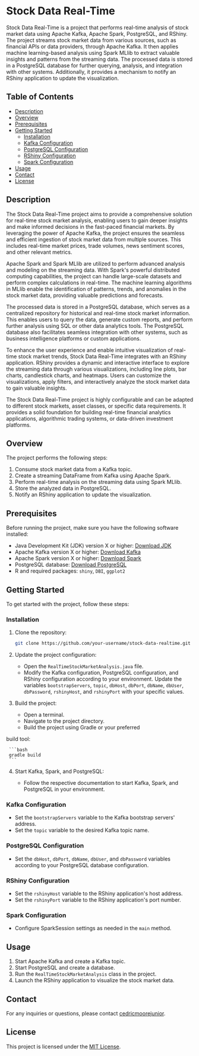 # Stock Data Real-Time

Stock Data Real-Time is a project that performs real-time analysis of stock market data using Apache Kafka, Apache Spark, PostgreSQL, and RShiny. The project streams stock market data from various sources, such as financial APIs or data providers, through Apache Kafka. It then applies machine learning-based analysis using Spark MLlib to extract valuable insights and patterns from the streaming data. The processed data is stored in a PostgreSQL database for further querying, analysis, and integration with other systems. Additionally, it provides a mechanism to notify an RShiny application to update the visualization.

## Table of Contents

- [Description](#description)
- [Overview](#overview)
- [Prerequisites](#prerequisites)
- [Getting Started](#getting-started)
  - [Installation](#installation)
  - [Kafka Configuration](#kafka-configuration)
  - [PostgreSQL Configuration](#postgresql-configuration)
  - [RShiny Configuration](#rshiny-configuration)
  - [Spark Configuration](#spark-configuration)
- [Usage](#usage)
- [Contact](#contact)
- [License](#license)

## Description

The Stock Data Real-Time project aims to provide a comprehensive solution for real-time stock market analysis, enabling users to gain deeper insights and make informed decisions in the fast-paced financial markets. By leveraging the power of Apache Kafka, the project ensures the seamless and efficient ingestion of stock market data from multiple sources. This includes real-time market prices, trade volumes, news sentiment scores, and other relevant metrics.

Apache Spark and Spark MLlib are utilized to perform advanced analysis and modeling on the streaming data. With Spark's powerful distributed computing capabilities, the project can handle large-scale datasets and perform complex calculations in real-time. The machine learning algorithms in MLlib enable the identification of patterns, trends, and anomalies in the stock market data, providing valuable predictions and forecasts.

The processed data is stored in a PostgreSQL database, which serves as a centralized repository for historical and real-time stock market information. This enables users to query the data, generate custom reports, and perform further analysis using SQL or other data analytics tools. The PostgreSQL database also facilitates seamless integration with other systems, such as business intelligence platforms or custom applications.

To enhance the user experience and enable intuitive visualization of real-time stock market trends, Stock Data Real-Time integrates with an RShiny application. RShiny provides a dynamic and interactive interface to explore the streaming data through various visualizations, including line plots, bar charts, candlestick charts, and heatmaps. Users can customize the visualizations, apply filters, and interactively analyze the stock market data to gain valuable insights.

The Stock Data Real-Time project is highly configurable and can be adapted to different stock markets, asset classes, or specific data requirements. It provides a solid foundation for building real-time financial analytics applications, algorithmic trading systems, or data-driven investment platforms.


## Overview

The project performs the following steps:
1. Consume stock market data from a Kafka topic.
2. Create a streaming DataFrame from Kafka using Apache Spark.
3. Perform real-time analysis on the streaming data using Spark MLlib.
4. Store the analyzed data in PostgreSQL.
5. Notify an RShiny application to update the visualization.

## Prerequisites

Before running the project, make sure you have the following software installed:

- Java Development Kit (JDK) version X or higher: [Download JDK](https://www.oracle.com/java/technologies/javase-jdkX-downloads.html)
- Apache Kafka version X or higher: [Download Kafka](https://kafka.apache.org/downloads)
- Apache Spark version X or higher: [Download Spark](https://spark.apache.org/downloads.html)
- PostgreSQL database: [Download PostgreSQL](https://www.postgresql.org/download/)
- R and required packages: `shiny`, `DBI`, `ggplot2`

## Getting Started

To get started with the project, follow these steps:

### Installation

1. Clone the repository:

   ```bash
   git clone https://github.com/your-username/stock-data-realtime.git
   ```

2. Update the project configuration:

   - Open the `RealTimeStockMarketAnalysis.java` file.
   - Modify the Kafka configuration, PostgreSQL configuration, and RShiny configuration according to your environment. Update the variables `bootstrapServers`, `topic`, `dbHost`, `dbPort`, `dbName`, `dbUser`, `dbPassword`, `rshinyHost`, and `rshinyPort` with your specific values.

3. Build the project:

   - Open a terminal.
   - Navigate to the project directory.
   - Build the project using Gradle or your preferred

 build tool:

     ```bash
     gradle build
     ```

4. Start Kafka, Spark, and PostgreSQL:

   - Follow the respective documentation to start Kafka, Spark, and PostgreSQL in your environment.


### Kafka Configuration

- Set the `bootstrapServers` variable to the Kafka bootstrap servers' address.
- Set the `topic` variable to the desired Kafka topic name.

### PostgreSQL Configuration

- Set the `dbHost`, `dbPort`, `dbName`, `dbUser`, and `dbPassword` variables according to your PostgreSQL database configuration.

### RShiny Configuration

- Set the `rshinyHost` variable to the RShiny application's host address.
- Set the `rshinyPort` variable to the RShiny application's port number.

### Spark Configuration

- Configure SparkSession settings as needed in the `main` method.

## Usage

1. Start Apache Kafka and create a Kafka topic.
2. Start PostgreSQL and create a database.
3. Run the `RealTimeStockMarketAnalysis` class in the project.
4. Launch the RShiny application to visualize the stock market data.

## Contact

For any inquiries or questions, please contact [cedricmoorejunior](mailto:Cedric.MooreJr@outlook.com).

## License

This project is licensed under the [MIT License](LICENSE.txt).


